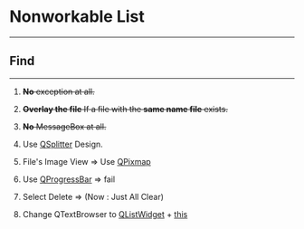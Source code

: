 # Nonworkable List
---
## Find
---
1. ~~__No__ exception at all.~~

2. ~~__Overlay the file__ If a file with the __same name file__ exists.~~

3. ~~__No__ MessageBox at all.~~

4. Use [QSplitter](https://wikidocs.net/32154) Design.

5. File's Image View => Use [QPixmap](https://wikidocs.net/33768)

6. Use [QProgressBar](https://wikidocs.net/21941) => fail

7. Select Delete => (Now : Just All Clear)

9. Change QTextBrowser to [QListWidget](https://pythonbasics.org/pyqt-list-box/) + [this](https://wikidocs.net/35496)
